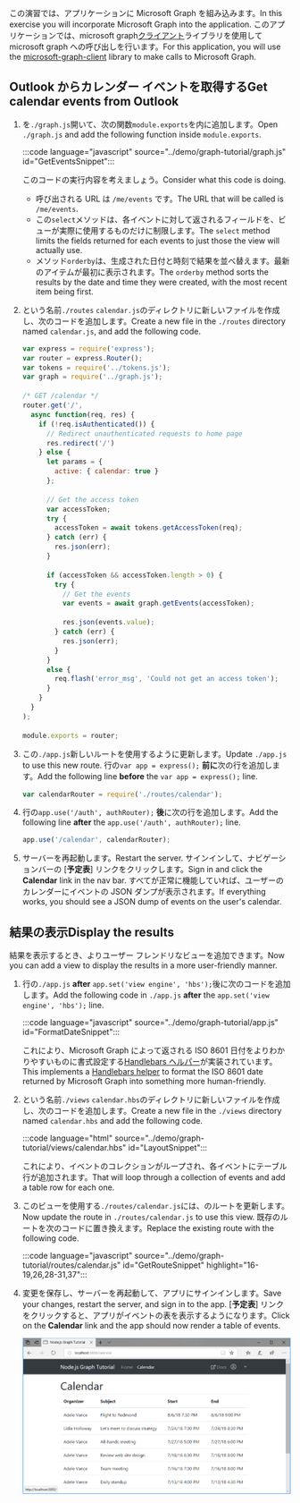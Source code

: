 <!-- markdownlint-disable MD002 MD041 -->

<span data-ttu-id="e4283-101">この演習では、アプリケーションに Microsoft Graph を組み込みます。</span><span class="sxs-lookup"><span data-stu-id="e4283-101">In this exercise you will incorporate Microsoft Graph into the application.</span></span> <span data-ttu-id="e4283-102">このアプリケーションでは、microsoft graph[クライアント](https://github.com/microsoftgraph/msgraph-sdk-javascript)ライブラリを使用して microsoft graph への呼び出しを行います。</span><span class="sxs-lookup"><span data-stu-id="e4283-102">For this application, you will use the [microsoft-graph-client](https://github.com/microsoftgraph/msgraph-sdk-javascript) library to make calls to Microsoft Graph.</span></span>

## <a name="get-calendar-events-from-outlook"></a><span data-ttu-id="e4283-103">Outlook からカレンダー イベントを取得する</span><span class="sxs-lookup"><span data-stu-id="e4283-103">Get calendar events from Outlook</span></span>

1. <span data-ttu-id="e4283-104">を`./graph.js`開いて、次の関数`module.exports`を内に追加します。</span><span class="sxs-lookup"><span data-stu-id="e4283-104">Open `./graph.js` and add the following function inside `module.exports`.</span></span>

    :::code language="javascript" source="../demo/graph-tutorial/graph.js" id="GetEventsSnippet":::

    <span data-ttu-id="e4283-105">このコードの実行内容を考えましょう。</span><span class="sxs-lookup"><span data-stu-id="e4283-105">Consider what this code is doing.</span></span>

    - <span data-ttu-id="e4283-106">呼び出される URL は `/me/events` です。</span><span class="sxs-lookup"><span data-stu-id="e4283-106">The URL that will be called is `/me/events`.</span></span>
    - <span data-ttu-id="e4283-107">この`select`メソッドは、各イベントに対して返されるフィールドを、ビューが実際に使用するものだけに制限します。</span><span class="sxs-lookup"><span data-stu-id="e4283-107">The `select` method limits the fields returned for each events to just those the view will actually use.</span></span>
    - <span data-ttu-id="e4283-108">メソッド`orderby`は、生成された日付と時刻で結果を並べ替えます。最新のアイテムが最初に表示されます。</span><span class="sxs-lookup"><span data-stu-id="e4283-108">The `orderby` method sorts the results by the date and time they were created, with the most recent item being first.</span></span>

1. <span data-ttu-id="e4283-109">という名前`./routes` `calendar.js`のディレクトリに新しいファイルを作成し、次のコードを追加します。</span><span class="sxs-lookup"><span data-stu-id="e4283-109">Create a new file in the `./routes` directory named `calendar.js`, and add the following code.</span></span>

    ```javascript
    var express = require('express');
    var router = express.Router();
    var tokens = require('../tokens.js');
    var graph = require('../graph.js');

    /* GET /calendar */
    router.get('/',
      async function(req, res) {
        if (!req.isAuthenticated()) {
          // Redirect unauthenticated requests to home page
          res.redirect('/')
        } else {
          let params = {
            active: { calendar: true }
          };

          // Get the access token
          var accessToken;
          try {
            accessToken = await tokens.getAccessToken(req);
          } catch (err) {
            res.json(err);
          }

          if (accessToken && accessToken.length > 0) {
            try {
              // Get the events
              var events = await graph.getEvents(accessToken);

              res.json(events.value);
            } catch (err) {
              res.json(err);
            }
          }
          else {
            req.flash('error_msg', 'Could not get an access token');
          }
        }
      }
    );

    module.exports = router;
    ```

1. <span data-ttu-id="e4283-110">この`./app.js`新しいルートを使用するように更新します。</span><span class="sxs-lookup"><span data-stu-id="e4283-110">Update `./app.js` to use this new route.</span></span> <span data-ttu-id="e4283-111">行の`var app = express();` **前に**次の行を追加します。</span><span class="sxs-lookup"><span data-stu-id="e4283-111">Add the following line **before** the `var app = express();` line.</span></span>

    ```javascript
    var calendarRouter = require('./routes/calendar');
    ```

1. <span data-ttu-id="e4283-112">行の`app.use('/auth', authRouter);` **後**に次の行を追加します。</span><span class="sxs-lookup"><span data-stu-id="e4283-112">Add the following line **after** the `app.use('/auth', authRouter);` line.</span></span>

    ```javascript
    app.use('/calendar', calendarRouter);
    ```

1. <span data-ttu-id="e4283-113">サーバーを再起動します。</span><span class="sxs-lookup"><span data-stu-id="e4283-113">Restart the server.</span></span> <span data-ttu-id="e4283-114">サインインして、ナビゲーションバーの [**予定表**] リンクをクリックします。</span><span class="sxs-lookup"><span data-stu-id="e4283-114">Sign in and click the **Calendar** link in the nav bar.</span></span> <span data-ttu-id="e4283-115">すべてが正常に機能していれば、ユーザーのカレンダーにイベントの JSON ダンプが表示されます。</span><span class="sxs-lookup"><span data-stu-id="e4283-115">If everything works, you should see a JSON dump of events on the user's calendar.</span></span>

## <a name="display-the-results"></a><span data-ttu-id="e4283-116">結果の表示</span><span class="sxs-lookup"><span data-stu-id="e4283-116">Display the results</span></span>

<span data-ttu-id="e4283-117">結果を表示するとき、よりユーザー フレンドリなビューを追加できます。</span><span class="sxs-lookup"><span data-stu-id="e4283-117">Now you can add a view to display the results in a more user-friendly manner.</span></span>

1. <span data-ttu-id="e4283-118">行の`./app.js` **after** `app.set('view engine', 'hbs');`後に次のコードを追加します。</span><span class="sxs-lookup"><span data-stu-id="e4283-118">Add the following code in `./app.js` **after** the `app.set('view engine', 'hbs');` line.</span></span>

    :::code language="javascript" source="../demo/graph-tutorial/app.js" id="FormatDateSnippet":::

    <span data-ttu-id="e4283-119">これにより、Microsoft Graph によって返される ISO 8601 日付をよりわかりやすいものに書式設定する[Handlebars ヘルパー](http://handlebarsjs.com/#helpers)が実装されています。</span><span class="sxs-lookup"><span data-stu-id="e4283-119">This implements a [Handlebars helper](http://handlebarsjs.com/#helpers) to format the ISO 8601 date returned by Microsoft Graph into something more human-friendly.</span></span>

1. <span data-ttu-id="e4283-120">という名前`./views` `calendar.hbs`のディレクトリに新しいファイルを作成し、次のコードを追加します。</span><span class="sxs-lookup"><span data-stu-id="e4283-120">Create a new file in the `./views` directory named `calendar.hbs` and add the following code.</span></span>

    :::code language="html" source="../demo/graph-tutorial/views/calendar.hbs" id="LayoutSnippet":::

    <span data-ttu-id="e4283-121">これにより、イベントのコレクションがループされ、各イベントにテーブル行が追加されます。</span><span class="sxs-lookup"><span data-stu-id="e4283-121">That will loop through a collection of events and add a table row for each one.</span></span>

1. <span data-ttu-id="e4283-122">このビューを使用する`./routes/calendar.js`には、のルートを更新します。</span><span class="sxs-lookup"><span data-stu-id="e4283-122">Now update the route in `./routes/calendar.js` to use this view.</span></span> <span data-ttu-id="e4283-123">既存のルートを次のコードに置き換えます。</span><span class="sxs-lookup"><span data-stu-id="e4283-123">Replace the existing route with the following code.</span></span>

    :::code language="javascript" source="../demo/graph-tutorial/routes/calendar.js" id="GetRouteSnippet" highlight="16-19,26,28-31,37":::

1. <span data-ttu-id="e4283-124">変更を保存し、サーバーを再起動して、アプリにサインインします。</span><span class="sxs-lookup"><span data-stu-id="e4283-124">Save your changes, restart the server, and sign in to the app.</span></span> <span data-ttu-id="e4283-125">[**予定表**] リンクをクリックすると、アプリがイベントの表を表示するようになります。</span><span class="sxs-lookup"><span data-stu-id="e4283-125">Click on the **Calendar** link and the app should now render a table of events.</span></span>

    ![イベント表のスクリーンショット](./images/add-msgraph-01.png)
